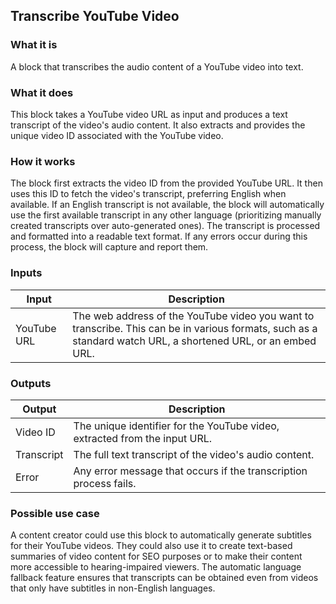 ## Transcribe YouTube Video

### What it is
A block that transcribes the audio content of a YouTube video into text.

### What it does
This block takes a YouTube video URL as input and produces a text transcript of the video's audio content. It also extracts and provides the unique video ID associated with the YouTube video.

### How it works
The block first extracts the video ID from the provided YouTube URL. It then uses this ID to fetch the video's transcript, preferring English when available. If an English transcript is not available, the block will automatically use the first available transcript in any other language (prioritizing manually created transcripts over auto-generated ones). The transcript is processed and formatted into a readable text format. If any errors occur during this process, the block will capture and report them.

### Inputs
| Input | Description |
|-------|-------------|
| YouTube URL | The web address of the YouTube video you want to transcribe. This can be in various formats, such as a standard watch URL, a shortened URL, or an embed URL. |

### Outputs
| Output | Description |
|--------|-------------|
| Video ID | The unique identifier for the YouTube video, extracted from the input URL. |
| Transcript | The full text transcript of the video's audio content. |
| Error | Any error message that occurs if the transcription process fails. |

### Possible use case
A content creator could use this block to automatically generate subtitles for their YouTube videos. They could also use it to create text-based summaries of video content for SEO purposes or to make their content more accessible to hearing-impaired viewers. The automatic language fallback feature ensures that transcripts can be obtained even from videos that only have subtitles in non-English languages.

